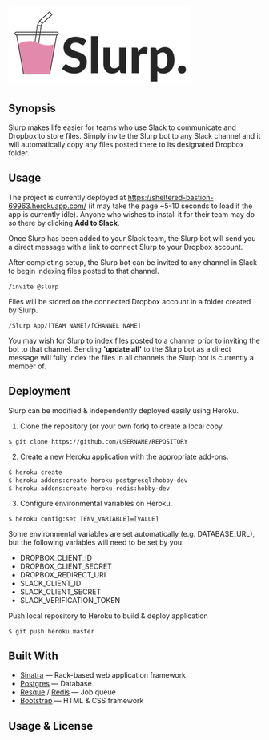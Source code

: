 # ![slurp_app](public/img/LogoBig.png)

## Synopsis
Slurp makes life easier for teams who use Slack to communicate and Dropbox to store files. Simply invite the Slurp bot to any Slack channel and it will automatically copy any files posted there to its designated Dropbox folder.

## Usage
The project is currently deployed at https://sheltered-bastion-69963.herokuapp.com/ (it may take the page ~5-10 seconds to load if the app is currently idle). Anyone who wishes to install it for their team may do so there by clicking **Add to Slack**.

Once Slurp has been added to your Slack team, the Slurp bot will send you a direct message with a link to connect Slurp to your Dropbox account.

After completing setup, the Slurp bot can be invited to any channel in Slack to begin indexing files posted to that channel.
```
/invite @slurp
```
Files will be stored on the connected Dropbox account in a folder created by Slurp.
```
/Slurp App/[TEAM NAME]/[CHANNEL NAME]
```
You may wish for Slurp to index files posted to a channel prior to inviting the bot to that channel. Sending **'update all'** to the Slurp bot as a direct message will fully index the files in all channels the Slurp bot is currently a member of.

## Deployment
Slurp can be modified & independently deployed easily using Heroku.

1. Clone the repository (or your own fork) to create a local copy.  
  ```
  $ git clone https://github.com/USERNAME/REPOSITORY
  ```
2. Create a new Heroku application with the appropriate add-ons.
```
$ heroku create
$ heroku addons:create heroku-postgresql:hobby-dev
$ heroku addons:create heroku-redis:hobby-dev
```
3. Configure environmental variables on Heroku.
```
$ heroku config:set [ENV_VARIABLE]=[VALUE]
```
Some environmental variables are set automatically (e.g. DATABASE_URL), but the following variables will need to be set by you:
* DROPBOX_CLIENT_ID
* DROPBOX_CLIENT_SECRET
* DROPBOX_REDIRECT_URI
* SLACK_CLIENT_ID
* SLACK_CLIENT_SECRET
* SLACK_VERIFICATION_TOKEN

Push local repository to Heroku to build & deploy application
```
$ git push heroku master
```



## Built With
* [Sinatra](http://www.sinatrarb.com/) — Rack-based web application framework
* [Postgres](https://www.postgresql.org/) — Database
* [Resque](https://github.com/resque/resque) / [Redis](https://redis.io/) — Job queue
* [Bootstrap](http://getbootstrap.com/) — HTML & CSS framework

## Usage & License
